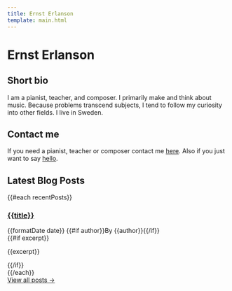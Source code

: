 ```yaml
---
title: Ernst Erlanson
template: main.html
---
```


# Ernst Erlanson

## Short bio

I am a pianist, teacher, and composer. I primarily make and think about music. 
Because problems transcend subjects, I tend to follow my curiosity into other fields. 
I live in Sweden.   

## Contact me

If you need a pianist, teacher or composer contact me [here](/contact.html). Also if you just want to say [hello](/contact.html).

<div class="latest-posts">
    <h2>Latest Blog Posts</h2>
    <div class="post-previews">
        {{#each recentPosts}}
        <article class="post-preview">
            <h3><a href="{{url}}">{{title}}</a></h3>
            <div class="post-meta">
                <time datetime="{{date}}">{{formatDate date}}</time>
                {{#if author}}<span class="author">By {{author}}</span>{{/if}}
            </div>
            {{#if excerpt}}<p class="excerpt">{{excerpt}}</p>{{/if}}
        </article>
        {{/each}}
    </div>
    <div class="view-all">
        <a href="/blog" class="read-more">View all posts →</a>
    </div>
</div> 